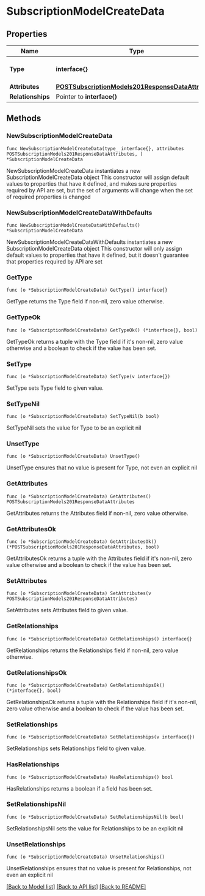# SubscriptionModelCreateData

## Properties

Name | Type | Description | Notes
------------ | ------------- | ------------- | -------------
**Type** | **interface{}** | The resource&#39;s type | 
**Attributes** | [**POSTSubscriptionModels201ResponseDataAttributes**](POSTSubscriptionModels201ResponseDataAttributes.md) |  | 
**Relationships** | Pointer to **interface{}** |  | [optional] 

## Methods

### NewSubscriptionModelCreateData

`func NewSubscriptionModelCreateData(type_ interface{}, attributes POSTSubscriptionModels201ResponseDataAttributes, ) *SubscriptionModelCreateData`

NewSubscriptionModelCreateData instantiates a new SubscriptionModelCreateData object
This constructor will assign default values to properties that have it defined,
and makes sure properties required by API are set, but the set of arguments
will change when the set of required properties is changed

### NewSubscriptionModelCreateDataWithDefaults

`func NewSubscriptionModelCreateDataWithDefaults() *SubscriptionModelCreateData`

NewSubscriptionModelCreateDataWithDefaults instantiates a new SubscriptionModelCreateData object
This constructor will only assign default values to properties that have it defined,
but it doesn't guarantee that properties required by API are set

### GetType

`func (o *SubscriptionModelCreateData) GetType() interface{}`

GetType returns the Type field if non-nil, zero value otherwise.

### GetTypeOk

`func (o *SubscriptionModelCreateData) GetTypeOk() (*interface{}, bool)`

GetTypeOk returns a tuple with the Type field if it's non-nil, zero value otherwise
and a boolean to check if the value has been set.

### SetType

`func (o *SubscriptionModelCreateData) SetType(v interface{})`

SetType sets Type field to given value.


### SetTypeNil

`func (o *SubscriptionModelCreateData) SetTypeNil(b bool)`

 SetTypeNil sets the value for Type to be an explicit nil

### UnsetType
`func (o *SubscriptionModelCreateData) UnsetType()`

UnsetType ensures that no value is present for Type, not even an explicit nil
### GetAttributes

`func (o *SubscriptionModelCreateData) GetAttributes() POSTSubscriptionModels201ResponseDataAttributes`

GetAttributes returns the Attributes field if non-nil, zero value otherwise.

### GetAttributesOk

`func (o *SubscriptionModelCreateData) GetAttributesOk() (*POSTSubscriptionModels201ResponseDataAttributes, bool)`

GetAttributesOk returns a tuple with the Attributes field if it's non-nil, zero value otherwise
and a boolean to check if the value has been set.

### SetAttributes

`func (o *SubscriptionModelCreateData) SetAttributes(v POSTSubscriptionModels201ResponseDataAttributes)`

SetAttributes sets Attributes field to given value.


### GetRelationships

`func (o *SubscriptionModelCreateData) GetRelationships() interface{}`

GetRelationships returns the Relationships field if non-nil, zero value otherwise.

### GetRelationshipsOk

`func (o *SubscriptionModelCreateData) GetRelationshipsOk() (*interface{}, bool)`

GetRelationshipsOk returns a tuple with the Relationships field if it's non-nil, zero value otherwise
and a boolean to check if the value has been set.

### SetRelationships

`func (o *SubscriptionModelCreateData) SetRelationships(v interface{})`

SetRelationships sets Relationships field to given value.

### HasRelationships

`func (o *SubscriptionModelCreateData) HasRelationships() bool`

HasRelationships returns a boolean if a field has been set.

### SetRelationshipsNil

`func (o *SubscriptionModelCreateData) SetRelationshipsNil(b bool)`

 SetRelationshipsNil sets the value for Relationships to be an explicit nil

### UnsetRelationships
`func (o *SubscriptionModelCreateData) UnsetRelationships()`

UnsetRelationships ensures that no value is present for Relationships, not even an explicit nil

[[Back to Model list]](../README.md#documentation-for-models) [[Back to API list]](../README.md#documentation-for-api-endpoints) [[Back to README]](../README.md)


